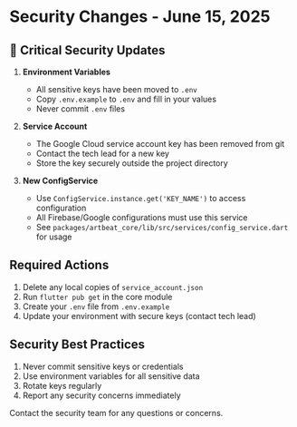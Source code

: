 # Security Changes - June 15, 2025

## 🚨 Critical Security Updates

1. **Environment Variables**
   - All sensitive keys have been moved to `.env`
   - Copy `.env.example` to `.env` and fill in your values
   - Never commit `.env` files

2. **Service Account**
   - The Google Cloud service account key has been removed from git
   - Contact the tech lead for a new key
   - Store the key securely outside the project directory

3. **New ConfigService**
   - Use `ConfigService.instance.get('KEY_NAME')` to access configuration
   - All Firebase/Google configurations must use this service
   - See `packages/artbeat_core/lib/src/services/config_service.dart` for usage

## Required Actions

1. Delete any local copies of `service_account.json`
2. Run `flutter pub get` in the core module
3. Create your `.env` file from `.env.example`
4. Update your environment with secure keys (contact tech lead)

## Security Best Practices

1. Never commit sensitive keys or credentials
2. Use environment variables for all sensitive data
3. Rotate keys regularly
4. Report any security concerns immediately

Contact the security team for any questions or concerns.
